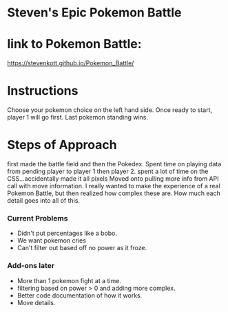 # Steven's Epic Pokemon Battle

# link to Pokemon Battle:
 https://stevenkott.github.io/Pokemon_Battle/

 # Instructions

Choose your pokemon choice on the left hand side. Once ready to start, player 1 will go first. Last pokemon standing wins.
# Steps of Approach
first made the battle field and then the Pokedex.
Spent time on playing data from pending player to player 1 then player 2.
spent a lot of time on the CSS...accidentally made it all pixels
Moved onto pulling more info from API call with move information. I really wanted to make the experience of a real Pokemon Battle, but then realized how complex these are. How much each detail goes into all of this. 


### Current Problems 
* Didn't put percentages like a bobo.
* We want pokemon cries
* Can't filter out based off no power as it froze.

### Add-ons later
* More than 1 pokemon fight at a time.
* filtering based on power > 0 and adding more complex.
* Better code documentation of how it works. 
* Move details.